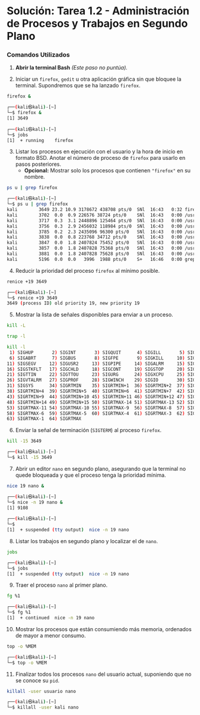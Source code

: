 # **Solución: Tarea 1.2 - Administración de Procesos y Trabajos en Segundo Plano**  

### **Comandos Utilizados**  

1. **Abrir la terminal Bash** *(Este paso no puntúa).*

2. Iniciar un `firefox`, `gedit` u otra aplicación gráfica sin que bloquee la terminal. Supondremos que se ha lanzado `firefox`.
```bash
firefox &
```

```bash
┌──(kali㉿kali)-[~]
└─$ firefox &
[1] 3649
                                                                                                                    
┌──(kali㉿kali)-[~]
└─$ jobs
[1]  + running    firefox
```

3. Listar los procesos en ejecución con el usuario y la hora de inicio en formato BSD. Anotar el número de proceso de `firefox` para usarlo en pasos posteriores.  
   - **Opcional:** Mostrar solo los procesos que contienen `"firefox"` en su nombre.
```bash
ps u | grep firefox
```

```bash
┌──(kali㉿kali)-[~]
└─$ ps u | grep firefox 
kali        3649 23.2 10.9 3178672 438708 pts/0  SNl  16:43   0:32 firefox-esr
kali        3702  0.0  0.9 226576 38724 pts/0    SNl  16:43   0:00 /usr/lib/firefox-esr/firefox-esr -contentproc -parentBuildID 20241021193311 -prefsLen 23881 -prefMapSize 247971 -appDir /usr/lib/firefox-esr/browser {e715384b-e47a-41a2-9848-a9bbab6c3799} 3649 true socket
kali        3717  0.3  3.1 2448896 125464 pts/0  SNl  16:43   0:00 /usr/lib/firefox-esr/firefox-esr -contentproc -childID 1 -isForBrowser -prefsLen 24021 -prefMapSize 247971 -jsInitLen 234780 -parentBuildID 20241021193311 -greomni /usr/lib/firefox-esr/omni.ja -appomni /usr/lib/firefox-esr/browser/omni.ja -appDir /usr/lib/firefox-esr/browser {23606d1b-f0c9-4bc7-8af7-069161ac90d8} 3649 true tab
kali        3756  0.3  2.9 2456032 118984 pts/0  SNl  16:43   0:00 /usr/lib/firefox-esr/firefox-esr -contentproc -childID 2 -isForBrowser -prefsLen 29537 -prefMapSize 247971 -jsInitLen 234780 -parentBuildID 20241021193311 -greomni /usr/lib/firefox-esr/omni.ja -appomni /usr/lib/firefox-esr/browser/omni.ja -appDir /usr/lib/firefox-esr/browser {07a459f4-cb62-4afd-9854-9d78595e01ff} 3649 true tab
kali        3785  0.2  2.3 2435096 96300 pts/0   SNl  16:43   0:00 /usr/lib/firefox-esr/firefox-esr -contentproc -childID 3 -isForBrowser -prefsLen 29591 -prefMapSize 247971 -jsInitLen 234780 -parentBuildID 20241021193311 -greomni /usr/lib/firefox-esr/omni.ja -appomni /usr/lib/firefox-esr/browser/omni.ja -appDir /usr/lib/firefox-esr/browser {ec131144-28ed-44ac-bbe6-4c173645e797} 3649 true tab
kali        3838  0.0  0.8 223768 34712 pts/0    SNl  16:43   0:00 /usr/lib/firefox-esr/firefox-esr -contentproc -parentBuildID 20241021193311 -sandboxingKind 0 -prefsLen 29591 -prefMapSize 247971 -appDir /usr/lib/firefox-esr/browser {6a69e29c-0a96-4bb1-a383-43166b4cddb7} 3649 true utility
kali        3847  0.0  1.8 2407824 75452 pts/0   SNl  16:43   0:00 /usr/lib/firefox-esr/firefox-esr -contentproc -childID 4 -isForBrowser -prefsLen 27757 -prefMapSize 247971 -jsInitLen 234780 -parentBuildID 20241021193311 -greomni /usr/lib/firefox-esr/omni.ja -appomni /usr/lib/firefox-esr/browser/omni.ja -appDir /usr/lib/firefox-esr/browser {58394a1b-93d2-4e12-8fb9-f574de3fd74d} 3649 true tab
kali        3857  0.0  1.8 2407828 75368 pts/0   SNl  16:43   0:00 /usr/lib/firefox-esr/firefox-esr -contentproc -childID 5 -isForBrowser -prefsLen 27757 -prefMapSize 247971 -jsInitLen 234780 -parentBuildID 20241021193311 -greomni /usr/lib/firefox-esr/omni.ja -appomni /usr/lib/firefox-esr/browser/omni.ja -appDir /usr/lib/firefox-esr/browser {9cde3185-9732-4080-a3d9-f7a148ae8067} 3649 true tab
kali        3881  0.0  1.8 2407828 75628 pts/0   SNl  16:43   0:00 /usr/lib/firefox-esr/firefox-esr -contentproc -childID 6 -isForBrowser -prefsLen 27757 -prefMapSize 247971 -jsInitLen 234780 -parentBuildID 20241021193311 -greomni /usr/lib/firefox-esr/omni.ja -appomni /usr/lib/firefox-esr/browser/omni.ja -appDir /usr/lib/firefox-esr/browser {e07c83a4-dfcf-4869-b62b-67c04642e12d} 3649 true tab
kali        5196  0.0  0.0   3996  1988 pts/0    S+   16:46   0:00 grep --color=auto firefox
```

4. Reducir la prioridad del proceso `firefox` al mínimo posible.
```bash
renice +19 3649
```

```bash
┌──(kali㉿kali)-[~]
└─$ renice +19 3649
3649 (process ID) old priority 19, new priority 19
```

5. Mostrar la lista de señales disponibles para enviar a un proceso.
```bash
kill -L
```

```bash
trap -l
```

```bash
kill -l
 1) SIGHUP       2) SIGINT       3) SIGQUIT      4) SIGILL       5) SIGTRAP
 6) SIGABRT      7) SIGBUS       8) SIGFPE       9) SIGKILL     10) SIGUSR1
11) SIGSEGV     12) SIGUSR2     13) SIGPIPE     14) SIGALRM     15) SIGTERM
16) SIGSTKFLT   17) SIGCHLD     18) SIGCONT     19) SIGSTOP     20) SIGTSTP
21) SIGTTIN     22) SIGTTOU     23) SIGURG      24) SIGXCPU     25) SIGXFSZ
26) SIGVTALRM   27) SIGPROF     28) SIGWINCH    29) SIGIO       30) SIGPWR
31) SIGSYS      34) SIGRTMIN    35) SIGRTMIN+1  36) SIGRTMIN+2  37) SIGRTMIN+3
38) SIGRTMIN+4  39) SIGRTMIN+5  40) SIGRTMIN+6  41) SIGRTMIN+7  42) SIGRTMIN+8
43) SIGRTMIN+9  44) SIGRTMIN+10 45) SIGRTMIN+11 46) SIGRTMIN+12 47) SIGRTMIN+13
48) SIGRTMIN+14 49) SIGRTMIN+15 50) SIGRTMAX-14 51) SIGRTMAX-13 52) SIGRTMAX-12
53) SIGRTMAX-11 54) SIGRTMAX-10 55) SIGRTMAX-9  56) SIGRTMAX-8  57) SIGRTMAX-7
58) SIGRTMAX-6  59) SIGRTMAX-5  60) SIGRTMAX-4  61) SIGRTMAX-3  62) SIGRTMAX-2
63) SIGRTMAX-1  64) SIGRTMAX
```

6. Enviar la señal de terminación (`SIGTERM`) al proceso `firefox`.
```bash
kill -15 3649
```

```bash
┌──(kali㉿kali)-[~]
└─$ kill -15 3649
```

7. Abrir un editor `nano` en segundo plano, asegurando que la terminal no quede bloqueada y que el proceso tenga la prioridad mínima.
```bash
nice 19 nano &
```

```bash
┌──(kali㉿kali)-[~]
└─$ nice -n 19 nano &
[1] 9108
                                                                                                       
┌──(kali㉿kali)-[~]
└─$ 
[1]  + suspended (tty output)  nice -n 19 nano
```

8. Listar los trabajos en segundo plano y localizar el de `nano`.
```bash
jobs
```

```bash
┌──(kali㉿kali)-[~]
└─$ jobs
[1]  + suspended (tty output)  nice -n 19 nano
```

9. Traer el proceso `nano` al primer plano.
```bash
fg %1
```

```bash
┌──(kali㉿kali)-[~]
└─$ fg %1    
[1]  + continued  nice -n 19 nano
```

10. Mostrar los procesos que están consumiendo más memoria, ordenados de mayor a menor consumo.
```bash
top -o %MEM
```

```bash
┌──(kali㉿kali)-[~]
└─$ top -o %MEM
```

11. Finalizar todos los procesos `nano` del usuario actual, suponiendo que no se conoce su `pid`.
```bash
killall -user usuario nano
```

```bash
┌──(kali㉿kali)-[~]
└─$ killall -user kali nano
```